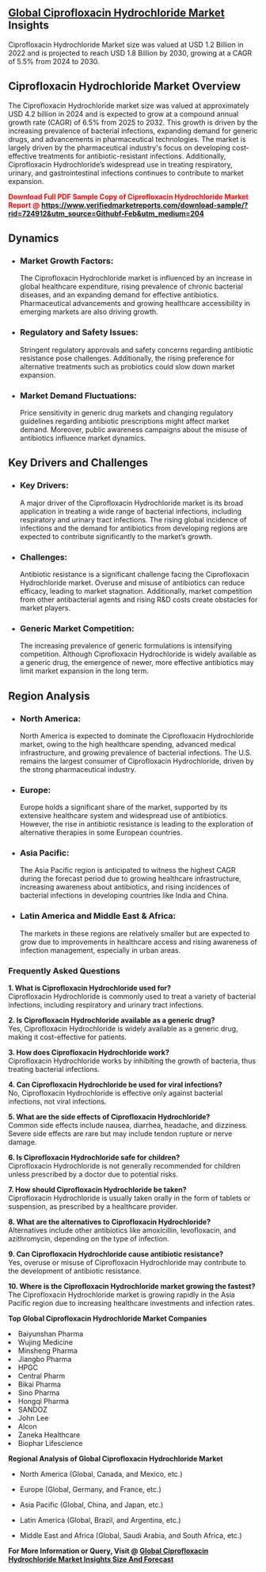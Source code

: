 <h2><a href="https://www.verifiedmarketreports.com/download-sample/?rid=724912&amp;utm_source=Githubf&amp;utm_medium=204" target="_blank">Global Ciprofloxacin Hydrochloride Market</a> Insights</h2><p>Ciprofloxacin Hydrochloride Market size was valued at USD 1.2 Billion in 2022 and is projected to reach USD 1.8 Billion by 2030, growing at a CAGR of 5.5% from 2024 to 2030.</p><p> <h2>Ciprofloxacin Hydrochloride Market Overview</h2> <p>The Ciprofloxacin Hydrochloride market size was valued at approximately USD 4.2 billion in 2024 and is expected to grow at a compound annual growth rate (CAGR) of 6.5% from 2025 to 2032. This growth is driven by the increasing prevalence of bacterial infections, expanding demand for generic drugs, and advancements in pharmaceutical technologies. The market is largely driven by the pharmaceutical industry's focus on developing cost-effective treatments for antibiotic-resistant infections. Additionally, Ciprofloxacin Hydrochloride’s widespread use in treating respiratory, urinary, and gastrointestinal infections continues to contribute to market expansion.</p> <p><strong><p><span class=""><span style="color: #ff0000;"><strong>Download Full PDF Sample Copy of Ciprofloxacin Hydrochloride Market Report</strong> @ </span><a href="https://www.verifiedmarketreports.com/download-sample/?rid=724912&amp;utm_source=Githubf-Feb&amp;utm_medium=204" target="_blank">https://www.verifiedmarketreports.com/download-sample/?rid=724912&amp;utm_source=Githubf-Feb&amp;utm_medium=204</a></span></p></strong></p> <h2>Dynamics</h2> <ul> <li><h3>Market Growth Factors:</h3> The Ciprofloxacin Hydrochloride market is influenced by an increase in global healthcare expenditure, rising prevalence of chronic bacterial diseases, and an expanding demand for effective antibiotics. Pharmaceutical advancements and growing healthcare accessibility in emerging markets are also driving growth.</li> <li><h3>Regulatory and Safety Issues:</h3> Stringent regulatory approvals and safety concerns regarding antibiotic resistance pose challenges. Additionally, the rising preference for alternative treatments such as probiotics could slow down market expansion.</li> <li><h3>Market Demand Fluctuations:</h3> Price sensitivity in generic drug markets and changing regulatory guidelines regarding antibiotic prescriptions might affect market demand. Moreover, public awareness campaigns about the misuse of antibiotics influence market dynamics.</li> </ul> <h2>Key Drivers and Challenges</h2> <ul> <li><h3>Key Drivers:</h3> A major driver of the Ciprofloxacin Hydrochloride market is its broad application in treating a wide range of bacterial infections, including respiratory and urinary tract infections. The rising global incidence of infections and the demand for antibiotics from developing regions are expected to contribute significantly to the market’s growth.</li> <li><h3>Challenges:</h3> Antibiotic resistance is a significant challenge facing the Ciprofloxacin Hydrochloride market. Overuse and misuse of antibiotics can reduce efficacy, leading to market stagnation. Additionally, market competition from other antibacterial agents and rising R&D costs create obstacles for market players.</li> <li><h3>Generic Market Competition:</h3> The increasing prevalence of generic formulations is intensifying competition. Although Ciprofloxacin Hydrochloride is widely available as a generic drug, the emergence of newer, more effective antibiotics may limit market expansion in the long term.</li> </ul> <h2>Region Analysis</h2> <ul> <li><h3>North America:</h3> North America is expected to dominate the Ciprofloxacin Hydrochloride market, owing to the high healthcare spending, advanced medical infrastructure, and growing prevalence of bacterial infections. The U.S. remains the largest consumer of Ciprofloxacin Hydrochloride, driven by the strong pharmaceutical industry.</li> <li><h3>Europe:</h3> Europe holds a significant share of the market, supported by its extensive healthcare system and widespread use of antibiotics. However, the rise in antibiotic resistance is leading to the exploration of alternative therapies in some European countries.</li> <li><h3>Asia Pacific:</h3> The Asia Pacific region is anticipated to witness the highest CAGR during the forecast period due to growing healthcare infrastructure, increasing awareness about antibiotics, and rising incidences of bacterial infections in developing countries like India and China.</li> <li><h3>Latin America and Middle East & Africa:</h3> The markets in these regions are relatively smaller but are expected to grow due to improvements in healthcare access and rising awareness of infection management, especially in urban areas.</li> </ul> <h3>Frequently Asked Questions</h3> <p><strong>1. What is Ciprofloxacin Hydrochloride used for?</strong><br>Ciprofloxacin Hydrochloride is commonly used to treat a variety of bacterial infections, including respiratory and urinary tract infections.</p> <p><strong>2. Is Ciprofloxacin Hydrochloride available as a generic drug?</strong><br>Yes, Ciprofloxacin Hydrochloride is widely available as a generic drug, making it cost-effective for patients.</p> <p><strong>3. How does Ciprofloxacin Hydrochloride work?</strong><br>Ciprofloxacin Hydrochloride works by inhibiting the growth of bacteria, thus treating bacterial infections.</p> <p><strong>4. Can Ciprofloxacin Hydrochloride be used for viral infections?</strong><br>No, Ciprofloxacin Hydrochloride is effective only against bacterial infections, not viral infections.</p> <p><strong>5. What are the side effects of Ciprofloxacin Hydrochloride?</strong><br>Common side effects include nausea, diarrhea, headache, and dizziness. Severe side effects are rare but may include tendon rupture or nerve damage.</p> <p><strong>6. Is Ciprofloxacin Hydrochloride safe for children?</strong><br>Ciprofloxacin Hydrochloride is not generally recommended for children unless prescribed by a doctor due to potential risks.</p> <p><strong>7. How should Ciprofloxacin Hydrochloride be taken?</strong><br>Ciprofloxacin Hydrochloride is usually taken orally in the form of tablets or suspension, as prescribed by a healthcare provider.</p> <p><strong>8. What are the alternatives to Ciprofloxacin Hydrochloride?</strong><br>Alternatives include other antibiotics like amoxicillin, levofloxacin, and azithromycin, depending on the type of infection.</p> <p><strong>9. Can Ciprofloxacin Hydrochloride cause antibiotic resistance?</strong><br>Yes, overuse or misuse of Ciprofloxacin Hydrochloride may contribute to the development of antibiotic resistance.</p> <p><strong>10. Where is the Ciprofloxacin Hydrochloride market growing the fastest?</strong><br>The Ciprofloxacin Hydrochloride market is growing rapidly in the Asia Pacific region due to increasing healthcare investments and infection rates.</p> </p><p><strong>Top Global Ciprofloxacin Hydrochloride Market Companies</strong></p><div data-test-id=""><p><li>Baiyunshan Pharma</li><li> Wujing Medicine</li><li> Minsheng Pharma</li><li> Jiangbo Pharma</li><li> HPGC</li><li> Central Pharm</li><li> Bikai Pharma</li><li> Sino Pharma</li><li> Hongqi Pharma</li><li> SANDOZ</li><li> John Lee</li><li> Alcon</li><li> Zaneka Healthcare</li><li> Biophar Lifescience</li></p><div><strong>Regional Analysis of&nbsp;Global Ciprofloxacin Hydrochloride Market</strong></div><ul><li dir="ltr"><p dir="ltr">North America&nbsp;(Global, Canada, and Mexico, etc.)</p></li><li dir="ltr"><p dir="ltr">Europe (Global, Germany, and France, etc.)</p></li><li dir="ltr"><p dir="ltr">Asia Pacific&nbsp;(Global, China, and Japan, etc.)</p></li><li dir="ltr"><p dir="ltr">Latin America&nbsp;(Global, Brazil, and Argentina, etc.)</p></li><li dir="ltr">Middle East and Africa&nbsp;(Global, Saudi Arabia, and South Africa, etc.)</li></ul><p><strong>For More Information or Query, Visit @&nbsp;</strong><strong><a href="https://www.verifiedmarketreports.com/product/ciprofloxacin-hydrochloride-market/?utm_source=Githubf&amp;utm_medium=204" target="_blank">Global Ciprofloxacin Hydrochloride Market Insights Size And Forecast</a></strong></p></div>
